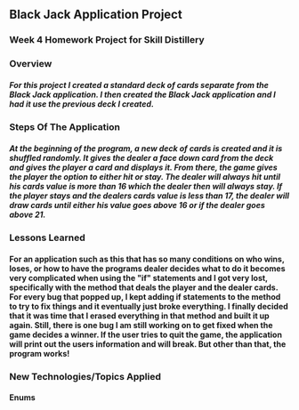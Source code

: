 ## Black Jack Application Project

### Week 4 Homework Project for Skill Distillery

### Overview

##### For this project I created a standard deck of cards separate from the Black Jack application. I then created the Black Jack application and I had it use the previous deck I created.

### Steps Of The Application

##### At the beginning of the program, a new deck of cards is created and it is shuffled randomly. It gives the dealer a face down card from the deck and gives the player a card and displays it. From there, the game gives the player the option to either hit or stay. The dealer will always hit until his cards value is more than 16 which the dealer then will always stay. If the player stays and the dealers cards value is less than 17, the dealer will draw cards until either his value goes above 16 or if the dealer goes above 21.

### Lessons Learned

#### For an application such as this that has so many conditions on who wins, loses, or how to have the programs dealer decides what to do it becomes very complicated when using the "if" statements and I got very lost, specifically with the method that deals the player and the dealer cards. For every bug that popped up, I kept adding if statements to the method to try to fix things and it eventually just broke everything. I finally decided that it was time that I erased everything in that method and built it up again. Still, there is one bug I am still working on to get fixed when the game decides a winner. If the user tries to quit the game, the application will print out the users information and will break. But other than that, the program works!




### New Technologies/Topics Applied

#### Enums
